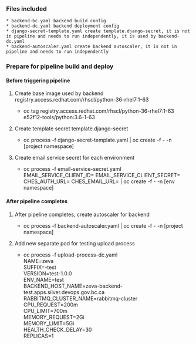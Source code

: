 ### Files included  

    * backend-bc.yaml backend build config
    * backend-dc.yaml backend deployment config
    * django-secret-template.yaml create template.django-secret, it is not in pipeline and needs to run independently, it is used by backend-dc.yaml
    * backend-autoscaler.yaml create backend autoscaler, it is not in pipeline and needs to run independently

### Prepare for pipeline build and deploy  

#### Before triggering pipeline

1. Create base image used by backend registry.access.redhat.com/rhscl/python-36-rhel7:1-63
    * oc tag registry.access.redhat.com/rhscl/python-36-rhel7:1-63 e52f12-tools/python:3.6-1-63

2. Create template secret template.django-secret
    * oc process -f django-secret-template.yaml | oc create -f - -n [project namespace]

3. Create email service secret for each environment
    * oc process -f email-service-secret.yaml EMAIL_SERVICE_CLIENT_ID= EMAIL_SERVICE_CLIENT_SECRET= CHES_AUTH_URL= CHES_EMAIL_URL= | oc create -f - -n [env namespace]

#### After pipeline completes

1. After pipeline completes, create autoscaler for backend
    * oc process -f backend-autoscaler.yaml | oc create -f - -n [project namespace]

2. Add new separate pod for testing upload process
    * oc process -f upload-process-dc.yaml \
        NAME=zeva \
        SUFFIX=-test\
        VERSION=test-1.0.0 \
        ENV_NAME=test \
        BACKEND_HOST_NAME=zeva-backend-test.apps.silver.devops.gov.bc.ca \
        RABBITMQ_CLUSTER_NAME=rabbitmq-cluster
        CPU_REQUEST=200m \
        CPU_LIMIT=700m \
        MEMORY_REQUEST=2Gi \
        MEMORY_LIMIT=5Gi \
        HEALTH_CHECK_DELAY=30 \
        REPLICAS=1
